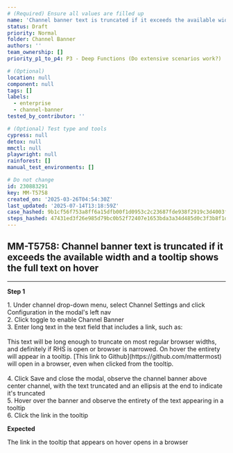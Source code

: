 ```yaml
---
# (Required) Ensure all values are filled up
name: 'Channel banner text is truncated if it exceeds the available width and a tooltip shows the full text on hover'
status: Draft
priority: Normal
folder: Channel Banner
authors: ''
team_ownership: []
priority_p1_to_p4: P3 - Deep Functions (Do extensive scenarios work?)

# (Optional)
location: null
component: null
tags: []
labels:
  - enterprise
  - channel-banner
tested_by_contributor: ''

# (Optional) Test type and tools
cypress: null
detox: null
mmctl: null
playwright: null
rainforest: []
manual_test_environments: []

# Do not change
id: 230883291
key: MM-T5758
created_on: '2025-03-26T04:54:30Z'
last_updated: '2025-07-14T13:18:59Z'
case_hashed: 9b1cf56f753a8ff6a15dfb00f1d0953c2c23687fde938f2919c3d4003f85e6d37aafe8596418571785491d9059649870
steps_hashed: 47431ed3f26e985d79bc0b52f72407e1653bda3a34d485d0c3f3b8f1d58c0b28f6920e8923fba061b238d89b4800d0d3
---
```


<!-- (Auto-generated) Based on frontmatter's "key" and "name" -->

## MM-T5758: Channel banner text is truncated if it exceeds the available width and a tooltip shows the full text on hover

---

**Step 1**

1\. Under channel drop-down menu, select Channel Settings and click Configuration in the modal's left nav\
2\. Click toggle to enable Channel Banner\
3\. Enter long text in the text field that includes a link, such as:\
\
This text will be long enough to truncate on most regular browser widths, and definitely if RHS is open or browser is narrowed. On hover the entirety will appear in a tooltip. \[This link to Github]\(https\://github.com/mattermost) will open in a browser, even when clicked from the tooltip.\
\
4\. Click Save and close the modal, observe the channel banner above center channel, with the text truncated and an ellipsis at the end to indicate it's truncated\
5\. Hover over the banner and observe the entirety of the text appearing in a tooltip\
6\. Click the link in the tooltip

**Expected**

The link in the tooltip that appears on hover ​opens in a browser
